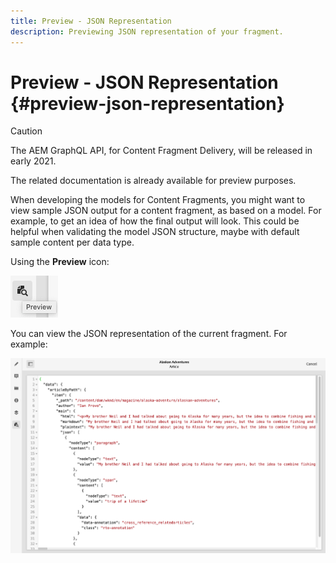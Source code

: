 ```yaml
---
title: Preview - JSON Representation
description: Previewing JSON representation of your fragment.
---
```


# Preview - JSON Representation {#preview-json-representation}

>[!CAUTION]
>
>The AEM GraphQL API, for Content Fragment Delivery, will be released in early 2021.
>
>The related documentation is already available for preview purposes.

When developing the models for Content Fragments, you might want to view sample JSON output for a content fragment, as based on a model. For example, to get an idea of how the final output will look. This could be helpful when validating the model JSON structure, maybe with default sample content per data type.

Using the **Preview** icon:

![Content Fragment Editor - Preview tab](assets/cfm-preview-01.png)

You can view the JSON representation of the current fragment. For example:

![Content Fragment Editor - Preview of a Fragment](assets/cfm-preview-02.png)